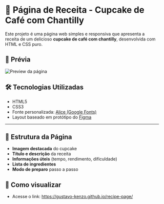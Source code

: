 # 🧁 Página de Receita - Cupcake de Café com Chantilly

Este projeto é uma página web simples e responsiva que apresenta a receita de um delicioso **cupcake de café com chantilly**, desenvolvida com HTML e CSS puro.

## 📸 Prévia

![Preview da página](https://github.com/user-attachments/assets/b7f5165f-f827-41e8-9374-cdddc2165315)



## 🛠 Tecnologias Utilizadas

- HTML5
- CSS3
- Fonte personalizada: [Alice (Google Fonts)](https://fonts.google.com/specimen/Alice)
- Layout baseado em protótipo do [Figma](https://www.figma.com)

---

## 📄 Estrutura da Página

- **Imagem destacada** do cupcake
- **Título e descrição** da receita
- **Informações úteis** (tempo, rendimento, dificuldade)
- **Lista de ingredientes**
- **Modo de preparo** passo a passo

## 🧪 Como visualizar

- Acesse o link: https://gustavo-kenzo.github.io/recipe-page/

